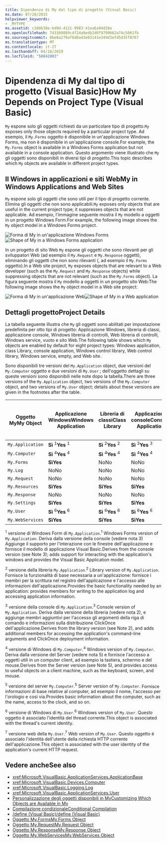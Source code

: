 ```yaml
---
title: Dipendenza di My dal tipo di progetto (Visual Basic)
ms.date: 07/20/2015
helpviewer_keywords:
- _MYTYPE
ms.assetid: c188b38e-bd9d-4121-9983-41ea6a94d28e
ms.openlocfilehash: 743160889c4f24a9edb2d0f9799662a74c5061fb
ms.sourcegitcommit: 0be8a279af6d8a43e03141e349d3efd5d35f8767
ms.translationtype: MT
ms.contentlocale: it-IT
ms.lasthandoff: 04/18/2019
ms.locfileid: "58842083"
---
```

# <a name="how-my-depends-on-project-type-visual-basic"></a><span data-ttu-id="e3b3b-102">Dipendenza di My dal tipo di progetto (Visual Basic)</span><span class="sxs-lookup"><span data-stu-id="e3b3b-102">How My Depends on Project Type (Visual Basic)</span></span>
<span data-ttu-id="e3b3b-103">`My` espone solo gli oggetti richiesti da un particolare tipo di progetto.</span><span class="sxs-lookup"><span data-stu-id="e3b3b-103">`My` exposes only those objects required by a particular project type.</span></span> <span data-ttu-id="e3b3b-104">Ad esempio, il `My.Forms` oggetto è disponibile in un'applicazione Windows Forms, ma non è disponibile in un'applicazione console.</span><span class="sxs-lookup"><span data-stu-id="e3b3b-104">For example, the `My.Forms` object is available in a Windows Forms application but not available in a console application.</span></span> <span data-ttu-id="e3b3b-105">Questo argomento viene illustrato che `My` gli oggetti sono disponibili in diversi tipi di progetto.</span><span class="sxs-lookup"><span data-stu-id="e3b3b-105">This topic describes which `My` objects are available in different project types.</span></span>  
  
## <a name="my-in-windows-applications-and-web-sites"></a><span data-ttu-id="e3b3b-106">Il Windows in applicazioni e siti Web</span><span class="sxs-lookup"><span data-stu-id="e3b3b-106">My in Windows Applications and Web Sites</span></span>  
 <span data-ttu-id="e3b3b-107">`My` espone solo gli oggetti che sono utili per il tipo di progetto corrente. Elimina gli oggetti che non sono applicabili.</span><span class="sxs-lookup"><span data-stu-id="e3b3b-107">`My` exposes only objects that are useful in the current project type; it suppresses objects that are not applicable.</span></span> <span data-ttu-id="e3b3b-108">Ad esempio, l'immagine seguente mostra il `My` modello a oggetti in un progetto Windows Form.</span><span class="sxs-lookup"><span data-stu-id="e3b3b-108">For example, the following image shows the `My` object model in a Windows Forms project.</span></span>  
  
 <span data-ttu-id="e3b3b-109">![Forma di My in un'applicazione Windows Forms](../../../visual-basic/developing-apps/development-with-my/media/myinwinform.png "MyInWinForm")</span><span class="sxs-lookup"><span data-stu-id="e3b3b-109">![Shape of My in a Windows Forms application](../../../visual-basic/developing-apps/development-with-my/media/myinwinform.png "MyInWinForm")</span></span>  
  
 <span data-ttu-id="e3b3b-110">In un progetto di sito Web `My` espone gli oggetti che sono rilevanti per gli sviluppatori Web (ad esempio il `My.Request` e `My.Response` oggetti), eliminando gli oggetti che non sono rilevanti (, ad esempio il `My.Forms` oggetto).</span><span class="sxs-lookup"><span data-stu-id="e3b3b-110">In a Web site project, `My` exposes objects that are relevant to a Web developer (such as the `My.Request` and `My.Response` objects) while suppressing objects that are not relevant (such as the `My.Forms` object).</span></span> <span data-ttu-id="e3b3b-111">La figura seguente mostra il `My` modello a oggetti in un progetto sito Web:</span><span class="sxs-lookup"><span data-stu-id="e3b3b-111">The following image shows the `My` object model in a Web site project:</span></span>  
  
 <span data-ttu-id="e3b3b-112">![Forma di My in un'applicazione Web](../../../visual-basic/developing-apps/development-with-my/media/myinweb.png "MyInWeb")</span><span class="sxs-lookup"><span data-stu-id="e3b3b-112">![Shape of My in a Web application](../../../visual-basic/developing-apps/development-with-my/media/myinweb.png "MyInWeb")</span></span>  
  
## <a name="project-details"></a><span data-ttu-id="e3b3b-113">Dettagli progetto</span><span class="sxs-lookup"><span data-stu-id="e3b3b-113">Project Details</span></span>  
 <span data-ttu-id="e3b3b-114">La tabella seguente illustra che `My` gli oggetti sono abilitati per impostazione predefinita per otto tipi di progetto: Applicazione Windows, libreria di classi, applicazione console, Windows libreria di controlli, Web libreria di controlli, Windows service, vuoto e sito Web.</span><span class="sxs-lookup"><span data-stu-id="e3b3b-114">The following table shows which `My` objects are enabled by default for eight project types: Windows application, class Library, console application, Windows control library, Web control library, Windows service, empty, and Web site.</span></span>  
  
 <span data-ttu-id="e3b3b-115">Sono disponibili tre versioni del `My.Application` object, due versioni del `My.Computer` oggetto e due versioni di `My.User` ; dell'oggetto dettagli su queste versioni sono disponibili nelle note dopo la tabella.</span><span class="sxs-lookup"><span data-stu-id="e3b3b-115">There are three versions of the `My.Application` object, two versions of the `My.Computer` object, and two versions of `My.User` object; details about these versions are given in the footnotes after the table.</span></span>  
  
|<span data-ttu-id="e3b3b-116">Oggetto My</span><span class="sxs-lookup"><span data-stu-id="e3b3b-116">My Object</span></span>|<span data-ttu-id="e3b3b-117">Applicazione Windows</span><span class="sxs-lookup"><span data-stu-id="e3b3b-117">Windows Application</span></span>|<span data-ttu-id="e3b3b-118">Libreria di classi</span><span class="sxs-lookup"><span data-stu-id="e3b3b-118">Class Library</span></span>|<span data-ttu-id="e3b3b-119">Applicazione console</span><span class="sxs-lookup"><span data-stu-id="e3b3b-119">Console Application</span></span>|<span data-ttu-id="e3b3b-120">Libreria di controlli Windows</span><span class="sxs-lookup"><span data-stu-id="e3b3b-120">Windows Control Library</span></span>|<span data-ttu-id="e3b3b-121">Libreria di controlli Web</span><span class="sxs-lookup"><span data-stu-id="e3b3b-121">Web Control Library</span></span>|<span data-ttu-id="e3b3b-122">Servizio Windows</span><span class="sxs-lookup"><span data-stu-id="e3b3b-122">Windows Service</span></span>|<span data-ttu-id="e3b3b-123">Empty</span><span class="sxs-lookup"><span data-stu-id="e3b3b-123">Empty</span></span>|<span data-ttu-id="e3b3b-124">Sito Web</span><span class="sxs-lookup"><span data-stu-id="e3b3b-124">Web Site</span></span>|  
|---|---|---|---|---|---|---|---|---|  
|`My.Application`|<span data-ttu-id="e3b3b-125">**Sì** <sup>1</sup></span><span class="sxs-lookup"><span data-stu-id="e3b3b-125">**Yes** <sup>1</sup></span></span>|<span data-ttu-id="e3b3b-126">**Sì** <sup>2</sup></span><span class="sxs-lookup"><span data-stu-id="e3b3b-126">**Yes** <sup>2</sup></span></span>|<span data-ttu-id="e3b3b-127">**Sì** <sup>3</sup></span><span class="sxs-lookup"><span data-stu-id="e3b3b-127">**Yes** <sup>3</sup></span></span>|<span data-ttu-id="e3b3b-128">**Sì** <sup>2</sup></span><span class="sxs-lookup"><span data-stu-id="e3b3b-128">**Yes** <sup>2</sup></span></span>|<span data-ttu-id="e3b3b-129">No</span><span class="sxs-lookup"><span data-stu-id="e3b3b-129">No</span></span>|<span data-ttu-id="e3b3b-130">**Sì** <sup>3</sup></span><span class="sxs-lookup"><span data-stu-id="e3b3b-130">**Yes** <sup>3</sup></span></span>|<span data-ttu-id="e3b3b-131">No</span><span class="sxs-lookup"><span data-stu-id="e3b3b-131">No</span></span>|<span data-ttu-id="e3b3b-132">No</span><span class="sxs-lookup"><span data-stu-id="e3b3b-132">No</span></span>|  
|`My.Computer`|<span data-ttu-id="e3b3b-133">**Sì** <sup>4</sup></span><span class="sxs-lookup"><span data-stu-id="e3b3b-133">**Yes** <sup>4</sup></span></span>|<span data-ttu-id="e3b3b-134">**Sì** <sup>4</sup></span><span class="sxs-lookup"><span data-stu-id="e3b3b-134">**Yes** <sup>4</sup></span></span>|<span data-ttu-id="e3b3b-135">**Sì** <sup>4</sup></span><span class="sxs-lookup"><span data-stu-id="e3b3b-135">**Yes** <sup>4</sup></span></span>|<span data-ttu-id="e3b3b-136">**Sì** <sup>4</sup></span><span class="sxs-lookup"><span data-stu-id="e3b3b-136">**Yes** <sup>4</sup></span></span>|<span data-ttu-id="e3b3b-137">**Sì** <sup>5</sup></span><span class="sxs-lookup"><span data-stu-id="e3b3b-137">**Yes** <sup>5</sup></span></span>|<span data-ttu-id="e3b3b-138">**Sì** <sup>4</sup></span><span class="sxs-lookup"><span data-stu-id="e3b3b-138">**Yes** <sup>4</sup></span></span>|<span data-ttu-id="e3b3b-139">No</span><span class="sxs-lookup"><span data-stu-id="e3b3b-139">No</span></span>|<span data-ttu-id="e3b3b-140">**Sì** <sup>5</sup></span><span class="sxs-lookup"><span data-stu-id="e3b3b-140">**Yes** <sup>5</sup></span></span>|  
|`My.Forms`|<span data-ttu-id="e3b3b-141">**Sì**</span><span class="sxs-lookup"><span data-stu-id="e3b3b-141">**Yes**</span></span>|<span data-ttu-id="e3b3b-142">No</span><span class="sxs-lookup"><span data-stu-id="e3b3b-142">No</span></span>|<span data-ttu-id="e3b3b-143">No</span><span class="sxs-lookup"><span data-stu-id="e3b3b-143">No</span></span>|<span data-ttu-id="e3b3b-144">**Sì**</span><span class="sxs-lookup"><span data-stu-id="e3b3b-144">**Yes**</span></span>|<span data-ttu-id="e3b3b-145">No</span><span class="sxs-lookup"><span data-stu-id="e3b3b-145">No</span></span>|<span data-ttu-id="e3b3b-146">No</span><span class="sxs-lookup"><span data-stu-id="e3b3b-146">No</span></span>|<span data-ttu-id="e3b3b-147">No</span><span class="sxs-lookup"><span data-stu-id="e3b3b-147">No</span></span>|<span data-ttu-id="e3b3b-148">No</span><span class="sxs-lookup"><span data-stu-id="e3b3b-148">No</span></span>|  
|`My.Log`|<span data-ttu-id="e3b3b-149">No</span><span class="sxs-lookup"><span data-stu-id="e3b3b-149">No</span></span>|<span data-ttu-id="e3b3b-150">No</span><span class="sxs-lookup"><span data-stu-id="e3b3b-150">No</span></span>|<span data-ttu-id="e3b3b-151">No</span><span class="sxs-lookup"><span data-stu-id="e3b3b-151">No</span></span>|<span data-ttu-id="e3b3b-152">No</span><span class="sxs-lookup"><span data-stu-id="e3b3b-152">No</span></span>|<span data-ttu-id="e3b3b-153">No</span><span class="sxs-lookup"><span data-stu-id="e3b3b-153">No</span></span>|<span data-ttu-id="e3b3b-154">No</span><span class="sxs-lookup"><span data-stu-id="e3b3b-154">No</span></span>|<span data-ttu-id="e3b3b-155">No</span><span class="sxs-lookup"><span data-stu-id="e3b3b-155">No</span></span>|<span data-ttu-id="e3b3b-156">**Sì**</span><span class="sxs-lookup"><span data-stu-id="e3b3b-156">**Yes**</span></span>|  
|`My.Request`|<span data-ttu-id="e3b3b-157">No</span><span class="sxs-lookup"><span data-stu-id="e3b3b-157">No</span></span>|<span data-ttu-id="e3b3b-158">No</span><span class="sxs-lookup"><span data-stu-id="e3b3b-158">No</span></span>|<span data-ttu-id="e3b3b-159">No</span><span class="sxs-lookup"><span data-stu-id="e3b3b-159">No</span></span>|<span data-ttu-id="e3b3b-160">No</span><span class="sxs-lookup"><span data-stu-id="e3b3b-160">No</span></span>|<span data-ttu-id="e3b3b-161">No</span><span class="sxs-lookup"><span data-stu-id="e3b3b-161">No</span></span>|<span data-ttu-id="e3b3b-162">No</span><span class="sxs-lookup"><span data-stu-id="e3b3b-162">No</span></span>|<span data-ttu-id="e3b3b-163">No</span><span class="sxs-lookup"><span data-stu-id="e3b3b-163">No</span></span>|<span data-ttu-id="e3b3b-164">**Sì**</span><span class="sxs-lookup"><span data-stu-id="e3b3b-164">**Yes**</span></span>|  
|`My.Resources`|<span data-ttu-id="e3b3b-165">**Sì**</span><span class="sxs-lookup"><span data-stu-id="e3b3b-165">**Yes**</span></span>|<span data-ttu-id="e3b3b-166">**Sì**</span><span class="sxs-lookup"><span data-stu-id="e3b3b-166">**Yes**</span></span>|<span data-ttu-id="e3b3b-167">**Sì**</span><span class="sxs-lookup"><span data-stu-id="e3b3b-167">**Yes**</span></span>|<span data-ttu-id="e3b3b-168">**Sì**</span><span class="sxs-lookup"><span data-stu-id="e3b3b-168">**Yes**</span></span>|<span data-ttu-id="e3b3b-169">**Sì**</span><span class="sxs-lookup"><span data-stu-id="e3b3b-169">**Yes**</span></span>|<span data-ttu-id="e3b3b-170">**Sì**</span><span class="sxs-lookup"><span data-stu-id="e3b3b-170">**Yes**</span></span>|<span data-ttu-id="e3b3b-171">No</span><span class="sxs-lookup"><span data-stu-id="e3b3b-171">No</span></span>|<span data-ttu-id="e3b3b-172">No</span><span class="sxs-lookup"><span data-stu-id="e3b3b-172">No</span></span>|  
|`My.Response`|<span data-ttu-id="e3b3b-173">No</span><span class="sxs-lookup"><span data-stu-id="e3b3b-173">No</span></span>|<span data-ttu-id="e3b3b-174">No</span><span class="sxs-lookup"><span data-stu-id="e3b3b-174">No</span></span>|<span data-ttu-id="e3b3b-175">No</span><span class="sxs-lookup"><span data-stu-id="e3b3b-175">No</span></span>|<span data-ttu-id="e3b3b-176">No</span><span class="sxs-lookup"><span data-stu-id="e3b3b-176">No</span></span>|<span data-ttu-id="e3b3b-177">No</span><span class="sxs-lookup"><span data-stu-id="e3b3b-177">No</span></span>|<span data-ttu-id="e3b3b-178">No</span><span class="sxs-lookup"><span data-stu-id="e3b3b-178">No</span></span>|<span data-ttu-id="e3b3b-179">No</span><span class="sxs-lookup"><span data-stu-id="e3b3b-179">No</span></span>|<span data-ttu-id="e3b3b-180">**Sì**</span><span class="sxs-lookup"><span data-stu-id="e3b3b-180">**Yes**</span></span>|  
|`My.Settings`|<span data-ttu-id="e3b3b-181">**Sì**</span><span class="sxs-lookup"><span data-stu-id="e3b3b-181">**Yes**</span></span>|<span data-ttu-id="e3b3b-182">**Sì**</span><span class="sxs-lookup"><span data-stu-id="e3b3b-182">**Yes**</span></span>|<span data-ttu-id="e3b3b-183">**Sì**</span><span class="sxs-lookup"><span data-stu-id="e3b3b-183">**Yes**</span></span>|<span data-ttu-id="e3b3b-184">**Sì**</span><span class="sxs-lookup"><span data-stu-id="e3b3b-184">**Yes**</span></span>|<span data-ttu-id="e3b3b-185">**Sì**</span><span class="sxs-lookup"><span data-stu-id="e3b3b-185">**Yes**</span></span>|<span data-ttu-id="e3b3b-186">**Sì**</span><span class="sxs-lookup"><span data-stu-id="e3b3b-186">**Yes**</span></span>|<span data-ttu-id="e3b3b-187">No</span><span class="sxs-lookup"><span data-stu-id="e3b3b-187">No</span></span>|<span data-ttu-id="e3b3b-188">No</span><span class="sxs-lookup"><span data-stu-id="e3b3b-188">No</span></span>|  
|`My.User`|<span data-ttu-id="e3b3b-189">**Sì** <sup>6</sup></span><span class="sxs-lookup"><span data-stu-id="e3b3b-189">**Yes** <sup>6</sup></span></span>|<span data-ttu-id="e3b3b-190">**Sì** <sup>6</sup></span><span class="sxs-lookup"><span data-stu-id="e3b3b-190">**Yes** <sup>6</sup></span></span>|<span data-ttu-id="e3b3b-191">**Sì** <sup>6</sup></span><span class="sxs-lookup"><span data-stu-id="e3b3b-191">**Yes** <sup>6</sup></span></span>|<span data-ttu-id="e3b3b-192">**Sì** <sup>6</sup></span><span class="sxs-lookup"><span data-stu-id="e3b3b-192">**Yes** <sup>6</sup></span></span>|<span data-ttu-id="e3b3b-193">**Sì** <sup>7</sup></span><span class="sxs-lookup"><span data-stu-id="e3b3b-193">**Yes** <sup>7</sup></span></span>|<span data-ttu-id="e3b3b-194">**Sì** <sup>6</sup></span><span class="sxs-lookup"><span data-stu-id="e3b3b-194">**Yes** <sup>6</sup></span></span>|<span data-ttu-id="e3b3b-195">No</span><span class="sxs-lookup"><span data-stu-id="e3b3b-195">No</span></span>|<span data-ttu-id="e3b3b-196">**Sì** <sup>7</sup></span><span class="sxs-lookup"><span data-stu-id="e3b3b-196">**Yes** <sup>7</sup></span></span>|  
|`My.WebServices`|<span data-ttu-id="e3b3b-197">**Sì**</span><span class="sxs-lookup"><span data-stu-id="e3b3b-197">**Yes**</span></span>|<span data-ttu-id="e3b3b-198">**Sì**</span><span class="sxs-lookup"><span data-stu-id="e3b3b-198">**Yes**</span></span>|<span data-ttu-id="e3b3b-199">**Sì**</span><span class="sxs-lookup"><span data-stu-id="e3b3b-199">**Yes**</span></span>|<span data-ttu-id="e3b3b-200">**Sì**</span><span class="sxs-lookup"><span data-stu-id="e3b3b-200">**Yes**</span></span>|<span data-ttu-id="e3b3b-201">**Sì**</span><span class="sxs-lookup"><span data-stu-id="e3b3b-201">**Yes**</span></span>|<span data-ttu-id="e3b3b-202">**Sì**</span><span class="sxs-lookup"><span data-stu-id="e3b3b-202">**Yes**</span></span>|<span data-ttu-id="e3b3b-203">No</span><span class="sxs-lookup"><span data-stu-id="e3b3b-203">No</span></span>|<span data-ttu-id="e3b3b-204">No</span><span class="sxs-lookup"><span data-stu-id="e3b3b-204">No</span></span>|  
  
 <span data-ttu-id="e3b3b-205"><sup>1</sup> versione di Windows Form di `My.Application`.</span><span class="sxs-lookup"><span data-stu-id="e3b3b-205"><sup>1</sup> Windows Forms version of `My.Application`.</span></span> <span data-ttu-id="e3b3b-206">Deriva dalla versione della console (vedere nota 3) Aggiunge il supporto per l'interazione con le finestre dell'applicazione e fornisce il modello di applicazione Visual Basic.</span><span class="sxs-lookup"><span data-stu-id="e3b3b-206">Derives from the console version (see Note 3); adds support for interacting with the application's windows and provides the Visual Basic Application model.</span></span>  
  
 <span data-ttu-id="e3b3b-207"><sup>2</sup> versione della libreria `My.Application`.</span><span class="sxs-lookup"><span data-stu-id="e3b3b-207"><sup>2</sup> Library version of `My.Application`.</span></span> <span data-ttu-id="e3b3b-208">Fornisce la funzionalità di base necessaria a un'applicazione: fornisce i membri per la scrittura nel registro dell'applicazione e l'accesso alle informazioni dell'applicazione.</span><span class="sxs-lookup"><span data-stu-id="e3b3b-208">Provides the basic functionality needed by an application: provides members for writing to the application log and accessing application information.</span></span>  
  
 <span data-ttu-id="e3b3b-209"><sup>3</sup> versione della console di `My.Application`.</span><span class="sxs-lookup"><span data-stu-id="e3b3b-209"><sup>3</sup> Console version of `My.Application`.</span></span> <span data-ttu-id="e3b3b-210">Deriva dalla versione della libreria (vedere nota 2), e aggiunge membri aggiuntivi per l'accesso gli argomenti della riga di comando e informazioni sulla distribuzione ClickOnce dell'applicazione.</span><span class="sxs-lookup"><span data-stu-id="e3b3b-210">Derives from the library version (see Note 2), and adds additional members for accessing the application's command-line arguments and ClickOnce deployment information.</span></span>  
  
 <span data-ttu-id="e3b3b-211"><sup>4</sup> versione di Windows di `My.Computer`.</span><span class="sxs-lookup"><span data-stu-id="e3b3b-211"><sup>4</sup> Windows version of `My.Computer`.</span></span> <span data-ttu-id="e3b3b-212">Deriva dalla versione del Server (vedere nota 5) e fornisce l'accesso a oggetti utili in un computer client, ad esempio la tastiera, schermo e del mouse.</span><span class="sxs-lookup"><span data-stu-id="e3b3b-212">Derives from the Server version (see Note 5), and provides access to useful objects on a client machine, such as the keyboard, screen, and mouse.</span></span>  
  
 <span data-ttu-id="e3b3b-213"><sup>5</sup> versione del server `My.Computer`.</span><span class="sxs-lookup"><span data-stu-id="e3b3b-213"><sup>5</sup> Server version of `My.Computer`.</span></span> <span data-ttu-id="e3b3b-214">Fornisce informazioni di base relative al computer, ad esempio il nome, l'accesso per l'orologio e così via.</span><span class="sxs-lookup"><span data-stu-id="e3b3b-214">Provides basic information about the computer, such as the name, access to the clock, and so on.</span></span>  
  
 <span data-ttu-id="e3b3b-215"><sup>6</sup> versione di Windows di `My.User`.</span><span class="sxs-lookup"><span data-stu-id="e3b3b-215"><sup>6</sup> Windows version of `My.User`.</span></span> <span data-ttu-id="e3b3b-216">Questo oggetto è associato l'identità del thread corrente.</span><span class="sxs-lookup"><span data-stu-id="e3b3b-216">This object is associated with the thread's current identity.</span></span>  
  
 <span data-ttu-id="e3b3b-217"><sup>7</sup> versione web della `My.User`.</span><span class="sxs-lookup"><span data-stu-id="e3b3b-217"><sup>7</sup> Web version of `My.User`.</span></span> <span data-ttu-id="e3b3b-218">Questo oggetto è associato l'identità dell'utente della richiesta HTTP corrente dell'applicazione.</span><span class="sxs-lookup"><span data-stu-id="e3b3b-218">This object is associated with the user identity of the application's current HTTP request.</span></span>  
  
## <a name="see-also"></a><span data-ttu-id="e3b3b-219">Vedere anche</span><span class="sxs-lookup"><span data-stu-id="e3b3b-219">See also</span></span>

- <xref:Microsoft.VisualBasic.ApplicationServices.ApplicationBase>
- <xref:Microsoft.VisualBasic.Devices.Computer>
- <xref:Microsoft.VisualBasic.Logging.Log>
- <xref:Microsoft.VisualBasic.ApplicationServices.User>
- [<span data-ttu-id="e3b3b-220">Personalizzazione degli oggetti disponibili in My</span><span class="sxs-lookup"><span data-stu-id="e3b3b-220">Customizing Which Objects are Available in My</span></span>](../../../visual-basic/developing-apps/customizing-extending-my/customizing-which-objects-are-available-in-my.md)
- [<span data-ttu-id="e3b3b-221">Compilazione condizionale</span><span class="sxs-lookup"><span data-stu-id="e3b3b-221">Conditional Compilation</span></span>](../../../visual-basic/programming-guide/program-structure/conditional-compilation.md)
- [<span data-ttu-id="e3b3b-222">/define (Visual Basic)</span><span class="sxs-lookup"><span data-stu-id="e3b3b-222">/define (Visual Basic)</span></span>](../../../visual-basic/reference/command-line-compiler/define.md)
- [<span data-ttu-id="e3b3b-223">Oggetto My.Forms</span><span class="sxs-lookup"><span data-stu-id="e3b3b-223">My.Forms Object</span></span>](../../../visual-basic/language-reference/objects/my-forms-object.md)
- [<span data-ttu-id="e3b3b-224">Oggetto My.Request</span><span class="sxs-lookup"><span data-stu-id="e3b3b-224">My.Request Object</span></span>](../../../visual-basic/language-reference/objects/my-request-object.md)
- [<span data-ttu-id="e3b3b-225">Oggetto My.Response</span><span class="sxs-lookup"><span data-stu-id="e3b3b-225">My.Response Object</span></span>](../../../visual-basic/language-reference/objects/my-response-object.md)
- [<span data-ttu-id="e3b3b-226">Oggetto My.WebServices</span><span class="sxs-lookup"><span data-stu-id="e3b3b-226">My.WebServices Object</span></span>](../../../visual-basic/language-reference/objects/my-webservices-object.md)
